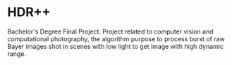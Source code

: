 # HDR++
Bachelor's Degree Final Project. Project related to computer vision and computational photography, the algorithm purpose to process burst of raw Bayer images shot in scenes with low light to get image with high dynamic range. 
